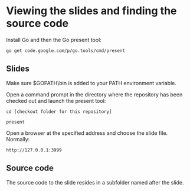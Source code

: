 # Viewing the slides and finding the source code #

Install Go and then the Go present tool:    

    go get code.google.com/p/go.tools/cmd/present
    
## Slides ##

Make sure $GOPATH\bin is added to your PATH environment variable.

Open a command prompt in the directory where the repository has been checked out and launch the present tool:

    cd [checkout folder for this repository]

    present

Open a browser at the specified address and choose the slide file. Normally:

    http://127.0.0.1:3999

## Source code ##

The source code to the slide resides in a subfolder named after the slide.
